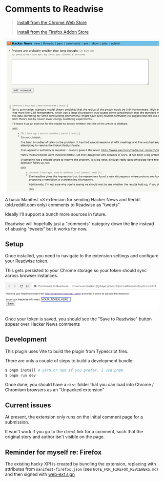 # Comments to Readwise

> [Install from the Chrome Web Store](https://chrome.google.com/webstore/detail/mbpckcijlikkkakedodgpgkdmgbdogmp)

> [Install from the Firefox Addon Store](https://addons.mozilla.org/en-US/firefox/addon/comments-to-readwise/)

![](./docs/example.png)

A basic Manifest v3 extension for sending Hacker News and Reddit (old.reddit.com only) comments to Readwise as "tweets"

Ideally I'll support a bunch more sources in future.

Readwise will hopefully just a "comments" category down the line instead of abusing "tweets" but it works for now.

## Setup

Once installed, you need to navigate to the extension settings and configure your Readwise token.

This gets persisted to your Chrome storage so your token should sync across browser instances.

![](./docs/settings.png)

Once your token is saved, you should see the "Save to Readwise" button appear over Hacker News comments

## Development

This plugin uses Vite to build the plugin from Typescript files.

There are only a couple of steps to build a development bundle:

```bash
$ pnpm install # yarn or npm if you prefer, i use pnpm
$ pnpm run dev
```

Once done, you should have a `dist` folder that you can load into Chrome / Chromium browsers as an "Unpacked extension"

## Current issues

At present, the extension only runs on the initial comment page for a submission.

It won't work if you go to the direct link for a comment, such that the original story and author isn't visible on the page.

## Reminder for myself re: Firefox

The existing hacky XPI is created by bundling the extension, replacing with attributes from `manifest-firefox.json` (see `NOTE_FOR_FIREFOX_REVIEWERS.md`) and then signed with [web-ext sign](https://github.com/mozilla/web-ext)
